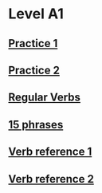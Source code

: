 # Level A1
## [Practice 1](practice1.md)
## [Practice 2](practice2.md)
## [Regular Verbs](regular-verbs.md)
## [15 phrases](15-phrases.md)
## [Verb reference 1](verb-reference1.md)
## [Verb reference 2](verb-reference2.md)
